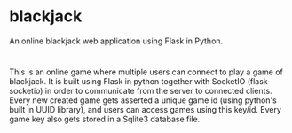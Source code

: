 # blackjack
An online blackjack web application using Flask in Python.
#
This is an online game where multiple users can connect to play a game of blackjack.
It is built using Flask in python together with SocketIO (flask-socketio) in order
to communicate from the server to connected clients. Every new created game gets
asserted a unique game id (using python's built in UUID library), and users can access
games using this key/id. Every game key also gets stored in a Sqlite3 database file.
